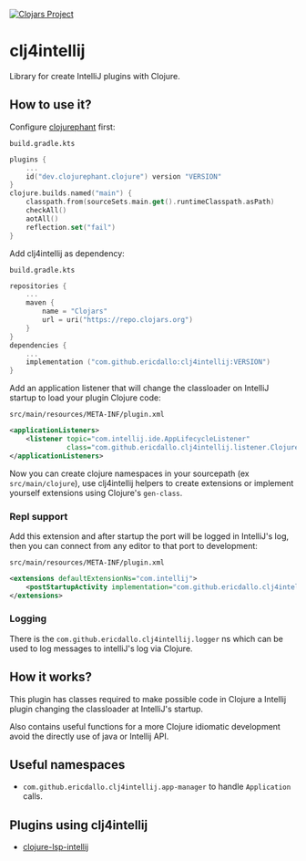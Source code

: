 [![Clojars Project](https://img.shields.io/clojars/v/com.github.ericdallo/clj4intellij.svg)](https://clojars.org/com.github.ericdallo/clj4intellij)

# clj4intellij

Library for create IntelliJ plugins with Clojure.

## How to use it?

Configure [clojurephant](https://clojurephant.dev) first:

`build.gradle.kts`
```kotlin
plugins {
    ...
    id("dev.clojurephant.clojure") version "VERSION"
}
clojure.builds.named("main") {
    classpath.from(sourceSets.main.get().runtimeClasspath.asPath)
    checkAll()
    aotAll()
    reflection.set("fail")
}
```

Add clj4intellij as dependency:

`build.gradle.kts`
```kotlin
repositories {
    ...
    maven {
        name = "Clojars"
        url = uri("https://repo.clojars.org")
    }
}
dependencies {
    ...
    implementation ("com.github.ericdallo:clj4intellij:VERSION")
}
```

Add an application listener that will change the classloader on IntelliJ startup to load your plugin Clojure code:

`src/main/resources/META-INF/plugin.xml`
```xml
<applicationListeners>
    <listener topic="com.intellij.ide.AppLifecycleListener"
              class="com.github.ericdallo.clj4intellij.listener.ClojureClassLoaderListener"/>
</applicationListeners>
```

Now you can create clojure namespaces in your sourcepath (ex `src/main/clojure`), use clj4intellij helpers to create extensions or implement yourself extensions using Clojure's `gen-class`.

### Repl support

Add this extension and after startup the port will be logged in IntelliJ's log, then you can connect from any editor to that port to development:

`src/main/resources/META-INF/plugin.xml`
```xml
<extensions defaultExtensionNs="com.intellij">
    <postStartupActivity implementation="com.github.ericdallo.clj4intellij.extension.NREPLStartup"/>
</extensions>
```

### Logging

There is the `com.github.ericdallo.clj4intellij.logger` ns which can be used to log messages to intelliJ's log via Clojure.

## How it works?

This plugin has classes required to make possible code in Clojure a Intellij plugin changing the classloader at IntelliJ's startup.

Also contains useful functions for a more Clojure idiomatic development avoid the directly use of java or Intellij API.

## Useful namespaces

- `com.github.ericdallo.clj4intellij.app-manager` to handle `Application` calls.

## Plugins using clj4intellij

- [clojure-lsp-intellij](https://github.com/clojure-lsp/clojure-lsp-intellij)

